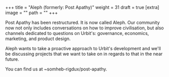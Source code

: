 
+++
title = "Aleph (formerly: Post Apathy)"
weight = 31
draft = true
[extra]
image = ""
path = ""
+++

Post Apathy has been restructured. It is now called Aleph. Our community now not only includes conversations on how to improve civilisation, but also channels dedicated to questions on Urbit's: governance, economics, marketing, and product design. 

Aleph wants to take a proactive approach to Urbit's development and we'll be discussing projects that we want to take on in regards to that in the near future.

You can find us at ~somheb-rigdux/post-apathy.
